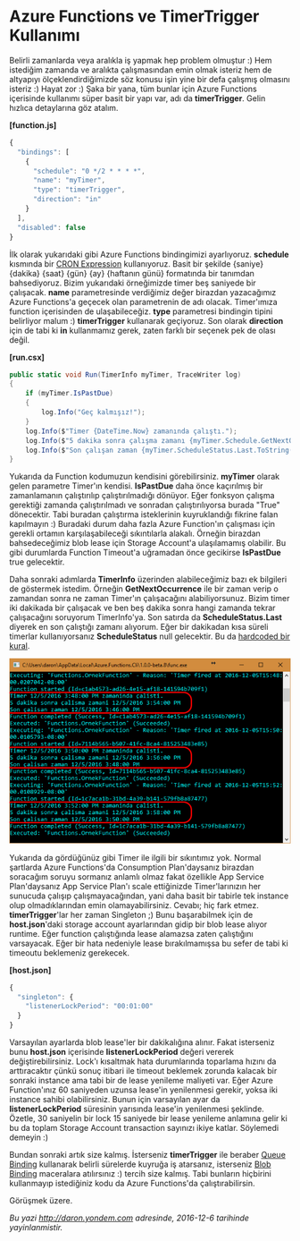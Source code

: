 # Azure Functions ve TimerTrigger Kullanımı 

Belirli zamanlarda veya aralıkla iş yapmak hep problem olmuştur :) Hem istediğim zamanda ve aralıkta çalışmasından emin olmak isteriz hem de altyapıyı ölçeklendirdiğimizde söz konusu işin yine bir defa çalışmış olmasını isteriz :) Hayat zor :) Şaka bir yana, tüm bunlar için Azure Functions içerisinde kullanımı süper basit bir yapı var, adı da **timerTrigger**. Gelin hızlıca detaylarına göz atalım.

**[function.js]**
```javascript
{
  "bindings": [
    {
      "schedule": "0 */2 * * * *",
      "name": "myTimer",
      "type": "timerTrigger",
      "direction": "in"
    }
  ],
  "disabled": false
}
```

İlk olarak yukarıdaki gibi Azure Functions bindingimizi ayarlıyoruz. **schedule** kısmında bir [CRON Expression](https://en.wikipedia.org/wiki/Cron#CRON_expression) kullanıyoruz. Basit bir şekilde {saniye} {dakika} {saat} {gün} {ay} {haftanın günü}
formatında bir tanımdan bahsediyoruz. Bizim yukarıdaki örneğimizde timer beş saniyede bir çalışacak. **name** parametresinde verdiğimiz değer birazdan yazacağımız Azure Functions'a geçecek olan parametrenin de adı olacak. Timer'ımıza function içerisinden de ulaşabileceğiz. **type** parametresi bindingin tipini belirliyor malum :) **timerTrigger** kullanarak geçiyoruz. Son olarak **direction** için de tabi ki **in** kullanmamız gerek, zaten farklı bir seçenek pek de olası değil.

**[run.csx]**
```CS 
public static void Run(TimerInfo myTimer, TraceWriter log)
{
    if (myTimer.IsPastDue)
    {
        log.Info("Geç kalmışız!");
    }
    log.Info($"Timer {DateTime.Now} zamanında çalıştı.");
    log.Info($"5 dakika sonra çalışma zamanı {myTimer.Schedule.GetNextOccurrence(System.DateTime.Now.AddMinutes(5)).ToString()}");
    log.Info($"Son çalışan zaman {myTimer.ScheduleStatus.Last.ToString()}");
}
```

Yukarıda da Function kodumuzun kendisini görebilirsiniz. **myTimer** olarak gelen parametre Timer'ın kendisi. **IsPastDue** daha önce kaçırılmış bir zamanlamanın çalıştırılıp çalıştırılmadığı dönüyor. Eğer fonksyon çalışma gerektiği zamanda çalıştırılmadı ve sonradan çalıştırılıyorsa burada "True" dönecektir. Tabi buradan çalıştırma isteklerinin kuyruklandığı fikrine falan kapılmayın :) Buradaki durum daha fazla Azure Function'ın çalışması için gerekli ortamın karşılaşabileceği sıkıntılarla alakalı. Örneğin birazdan bahsedeceğimiz blob lease için Storage Account'a ulaşılamamış olabilir. Bu gibi durumlarda Function Timeout'a uğramadan önce gecikirse **IsPastDue** true gelecektir. 

Daha sonraki adımlarda **TimerInfo** üzerinden alabileceğimiz bazı ek bilgileri de göstermek istedim. Örneğin **GetNextOccurrence** ile bir zaman verip o zamandan sonra ne zaman Timer'ın çalışacağını alabiliyorsunuz. Bizim timer iki dakikada bir çalışacak ve ben beş dakika sonra hangi zamanda tekrar çalışacağını soruyorum TimerInfo'ya. Son satırda da **ScheduleStatus.Last** diyerek en son çalıştığı zamanı alıyorum. Eğer bir dakikadan kısa süreli timerlar kullanıyorsanız **ScheduleStatus** null gelecektir. Bu da [hardcoded bir kural](https://github.com/Azure/azure-webjobs-sdk-extensions/blob/97413de6b312b4d529b42206123853a8fca07918/src/WebJobs.Extensions/Extensions/Timers/Scheduling/TimerSchedule.cs).

![iki dakikada bir Timer çalışıyor.](media/Azure_Functions_ve_TimerTrigger_Kullanimi/timerTrigger-1.png)

Yukarıda da gördüğünüz gibi Timer ile ilgili bir sıkıntımız yok. Normal şartlarda Azure Functions'da Consumption Plan'daysanız birazdan soracağım soruyu sormanız anlamlı olmaz fakat özellikle App Service Plan'daysanız App Service Plan'ı scale ettiğinizde Timer'larınızın her sunucuda çalışıp çalışmayacağından, yani daha basit bir tabirle tek instance olup olmadıklarından emin olamayabilirsiniz. Cevabı; hiç fark etmez. **timerTrigger**'lar her zaman Singleton ;) Bunu başarabilmek için de **host.json**'daki storage account ayarlarından gidip bir blob lease alıyor runtime. Eğer function çalıştığında lease alamazsa zaten çalıştığını varsayacak. Eğer bir hata nedeniyle lease bırakılmamışsa bu sefer de tabi ki timeoutu beklemeniz gerekecek.

**[host.json]**
```javascript
{
  "singleton": {
    "listenerLockPeriod": "00:01:00"
  }
}
```

Varsayılan ayarlarda blob lease'ler bir dakikalığına alınır. Fakat isterseniz bunu **host.json** içerisinde **listenerLockPeriod** değeri vererek değiştirebilirsiniz. Lock'ı kısaltmak hata durumlarında toparlama hızını da arttıracaktır çünkü sonuç itibari ile timeout beklemek zorunda kalacak bir sonraki instance ama tabi bir de lease yenileme maliyeti var. Eğer Azure Function'ınız 60 saniyeden uzunsa lease'in yenilenmesi gerekir, yoksa iki instance sahibi olabilirsiniz. Bunun için varsayılan ayar da **listenerLockPeriod** süresinin yarısında lease'in yenilenmesi şeklinde. Özetle, 30 saniyelin bir lock 15 saniyede bir lease yenileme anlamına gelir ki bu da toplam Storage Account transaction sayınızı ikiye katlar. Söylemedi demeyin :)

Bundan sonraki artık size kalmış. İsterseniz **timerTrigger** ile beraber [Queue Binding](http://daron.yondem.com/software/post/Azure_Functions_ile_QueueTrigger_Kullanmak) kullanarak belirli sürelerde kuyruğa iş atarsanız, isterseniz [Blob Binding](http://daron.yondem.com/software/post/Azure_Functions_ile_BlobTrigger_Kullanmak) maceralara atılırsınız :) tercih size kalmış. Tabi bunların hiçbirini kullanmayıp istediğiniz kodu da Azure Functions'da çalıştırabilirsin. 

Görüşmek üzere.


*Bu yazi http://daron.yondem.com adresinde, 2016-12-6 tarihinde yayinlanmistir.*